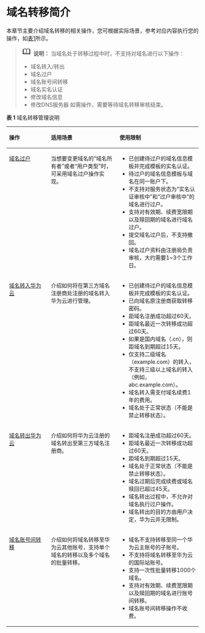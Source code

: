 # 域名转移简介<a name="domain_ug_350001"></a>

本章节主要介绍域名转移的相关操作，您可根据实际场景，参考对应内容执行您的操作，如[表1](#zh-cn_topic_0193892072_table977612405507)所示。

>![](public_sys-resources/icon-note.gif) **说明：** 
>当域名处于转移过程中时，不支持对域名进行以下操作：
>-   域名转入/转出
>-   域名过户
>-   域名账号间转移
>-   域名实名认证
>-   修改域名信息
>-   修改DNS服务器
>如需操作，需要等待域名转移审核结束。

**表 1**  域名转移管理说明

<a name="zh-cn_topic_0193892072_table977612405507"></a>
<table><thead align="left"><tr id="zh-cn_topic_0193892072_row87771409504"><th class="cellrowborder" valign="top" width="21.822182218221823%" id="mcps1.2.4.1.1"><p id="zh-cn_topic_0193892072_p15777740175016"><a name="zh-cn_topic_0193892072_p15777740175016"></a><a name="zh-cn_topic_0193892072_p15777740175016"></a>操作</p>
</th>
<th class="cellrowborder" valign="top" width="35.66356635663566%" id="mcps1.2.4.1.2"><p id="zh-cn_topic_0193892072_p47771140115015"><a name="zh-cn_topic_0193892072_p47771140115015"></a><a name="zh-cn_topic_0193892072_p47771140115015"></a>适用场景</p>
</th>
<th class="cellrowborder" valign="top" width="42.51425142514251%" id="mcps1.2.4.1.3"><p id="zh-cn_topic_0193892072_p11777174055015"><a name="zh-cn_topic_0193892072_p11777174055015"></a><a name="zh-cn_topic_0193892072_p11777174055015"></a>使用限制</p>
</th>
</tr>
</thead>
<tbody><tr id="zh-cn_topic_0193892072_row3777840175020"><td class="cellrowborder" valign="top" width="21.822182218221823%" headers="mcps1.2.4.1.1 "><p id="zh-cn_topic_0193892072_p688018214258"><a name="zh-cn_topic_0193892072_p688018214258"></a><a name="zh-cn_topic_0193892072_p688018214258"></a><a href="域名过户.md">域名过户</a></p>
</td>
<td class="cellrowborder" valign="top" width="35.66356635663566%" headers="mcps1.2.4.1.2 "><p id="zh-cn_topic_0193892072_p777716406501"><a name="zh-cn_topic_0193892072_p777716406501"></a><a name="zh-cn_topic_0193892072_p777716406501"></a>当想要变更域名的“域名所有者”或者“用户类型”时，可采用域名过户操作实现。</p>
</td>
<td class="cellrowborder" valign="top" width="42.51425142514251%" headers="mcps1.2.4.1.3 "><a name="ul362771311317"></a><a name="ul362771311317"></a><ul id="ul362771311317"><li>已创建待过户的域名信息模板并完成模板的实名认证。</li><li>待过户的域名信息模板与域名在同一账户下。</li><li>不支持对服务状态为“实名认证审核中”和“过户审核中”的域名进行过户。</li><li>支持对有效期、续费宽限期以及赎回期的域名进行域名过户。</li><li>提交域名过户后，不支持撤回。</li><li>域名过户资料由注册局负责审核，大约需要1~3个工作日。</li></ul>
</td>
</tr>
<tr id="zh-cn_topic_0193892072_row126315910245"><td class="cellrowborder" valign="top" width="21.822182218221823%" headers="mcps1.2.4.1.1 "><p id="zh-cn_topic_0193892072_p1483558253"><a name="zh-cn_topic_0193892072_p1483558253"></a><a name="zh-cn_topic_0193892072_p1483558253"></a><a href="域名转入华为云.md">域名转入华为云</a></p>
</td>
<td class="cellrowborder" valign="top" width="35.66356635663566%" headers="mcps1.2.4.1.2 "><p id="zh-cn_topic_0193892072_p1963279202414"><a name="zh-cn_topic_0193892072_p1963279202414"></a><a name="zh-cn_topic_0193892072_p1963279202414"></a>介绍如何将在第三方域名注册商处注册的域名转入华为云进行管理。</p>
</td>
<td class="cellrowborder" valign="top" width="42.51425142514251%" headers="mcps1.2.4.1.3 "><a name="zh-cn_topic_0186353674_ul384721061712"></a><a name="zh-cn_topic_0186353674_ul384721061712"></a><ul id="zh-cn_topic_0186353674_ul384721061712"><li>已创建待过户的域名信息模板并完成模板的实名认证。</li><li>已向域名原注册商获取转移密码。</li><li>距域名注册成功超过60天。</li><li>距域名最近一次转移成功超过60天。</li><li>如果是国内域名（.cn），则距域名到期超过15天。</li><li>仅支持二级域名（example.com）的转入，不支持三级以上域名的转入（例如，abc.example.com）。</li><li>域名转入需支付域名续费1年的费用。</li><li>域名处于正常状态（不能是禁止转移状态）。</li></ul>
</td>
</tr>
<tr id="zh-cn_topic_0193892072_row14438161243"><td class="cellrowborder" valign="top" width="21.822182218221823%" headers="mcps1.2.4.1.1 "><p id="zh-cn_topic_0193892072_p1548155142516"><a name="zh-cn_topic_0193892072_p1548155142516"></a><a name="zh-cn_topic_0193892072_p1548155142516"></a><a href="域名转出华为云.md">域名转出华为云</a></p>
</td>
<td class="cellrowborder" valign="top" width="35.66356635663566%" headers="mcps1.2.4.1.2 "><p id="zh-cn_topic_0193892072_p1744321662415"><a name="zh-cn_topic_0193892072_p1744321662415"></a><a name="zh-cn_topic_0193892072_p1744321662415"></a>介绍如何将华为云注册的域名转出至第三方域名注册商。</p>
</td>
<td class="cellrowborder" valign="top" width="42.51425142514251%" headers="mcps1.2.4.1.3 "><a name="zh-cn_topic_0186353709_ul164941144173216"></a><a name="zh-cn_topic_0186353709_ul164941144173216"></a><ul id="zh-cn_topic_0186353709_ul164941144173216"><li>距域名注册成功超过60天。</li><li>距域名最近一次转移成功超过60天。</li><li>距域名到期超过15天。</li><li>域名处于正常状态（不能是禁止转移状态）。</li><li>域名过期后完成续费或域名赎回已超过45天。</li><li>域名转出过程中，不允许对域名执行过户操作。</li><li>域名转出的目的方由用户决定，华为云并无限制。</li></ul>
</td>
</tr>
<tr id="zh-cn_topic_0193892072_row187779402501"><td class="cellrowborder" valign="top" width="21.822182218221823%" headers="mcps1.2.4.1.1 "><p id="zh-cn_topic_0193892072_p1180975832318"><a name="zh-cn_topic_0193892072_p1180975832318"></a><a name="zh-cn_topic_0193892072_p1180975832318"></a><a href="域名账号间转移.md">域名账号间转移</a></p>
</td>
<td class="cellrowborder" valign="top" width="35.66356635663566%" headers="mcps1.2.4.1.2 "><p id="zh-cn_topic_0193892072_p157771840155010"><a name="zh-cn_topic_0193892072_p157771840155010"></a><a name="zh-cn_topic_0193892072_p157771840155010"></a>介绍如何将域名转移至华为云其他账号，支持单个域名的转移以及多个域名的批量转移。</p>
</td>
<td class="cellrowborder" valign="top" width="42.51425142514251%" headers="mcps1.2.4.1.3 "><a name="zh-cn_topic_0193892072_ul54037144127"></a><a name="zh-cn_topic_0193892072_ul54037144127"></a><ul id="zh-cn_topic_0193892072_ul54037144127"><li>域名不支持转移至同一个华为云主账号的子账号。</li><li>不支持将域名转移至华为云的国际站账号。</li><li>支持一次性批量转移1000个域名。</li><li>支持对有效期、续费宽限期以及赎回期的域名进行账号间转移。</li><li>域名账号间转移操作不收费。</li></ul>
</td>
</tr>
</tbody>
</table>

